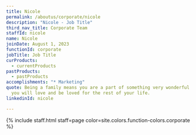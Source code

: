 ```yaml
---
title: Nicole
permalink: /aboutus/corporate/nicole
description: "Nicole - Job Title"
third_nav_title: Corporate Team
staffId: nicole
name: Nicole
joinDate: August 1, 2023
functionId: corporate
jobTitle: Job Title
curProducts:
  - currentProducts
pastProducts:
  - pastProducts
accomplishments: "* Marketing"
quote: Being a family means you are a part of something very wonderful. It means
  you will love and be loved for the rest of your life.
linkedinId: nicole

---
```


{% include staff.html staff=page color=site.colors.function-colors.corporate %}
